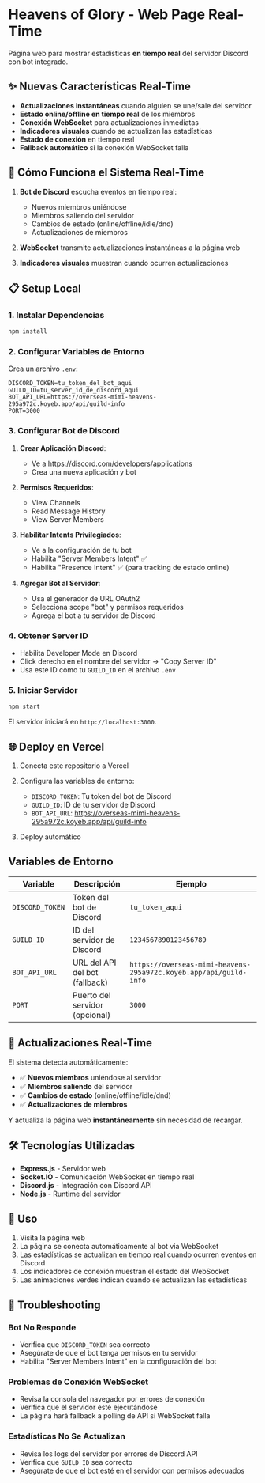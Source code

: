# Heavens of Glory - Web Page Real-Time

Página web para mostrar estadísticas **en tiempo real** del servidor Discord con bot integrado.

## ✨ Nuevas Características Real-Time

- **Actualizaciones instantáneas** cuando alguien se une/sale del servidor
- **Estado online/offline en tiempo real** de los miembros
- **Conexión WebSocket** para actualizaciones inmediatas
- **Indicadores visuales** cuando se actualizan las estadísticas
- **Estado de conexión** en tiempo real
- **Fallback automático** si la conexión WebSocket falla

## 🚀 Cómo Funciona el Sistema Real-Time

1. **Bot de Discord** escucha eventos en tiempo real:
   - Nuevos miembros uniéndose
   - Miembros saliendo del servidor
   - Cambios de estado (online/offline/idle/dnd)
   - Actualizaciones de miembros

2. **WebSocket** transmite actualizaciones instantáneas a la página web

3. **Indicadores visuales** muestran cuando ocurren actualizaciones

## 📋 Setup Local

### 1. Instalar Dependencias
```bash
npm install
```

### 2. Configurar Variables de Entorno
Crea un archivo `.env`:
```env
DISCORD_TOKEN=tu_token_del_bot_aqui
GUILD_ID=tu_server_id_de_discord_aqui
BOT_API_URL=https://overseas-mimi-heavens-295a972c.koyeb.app/api/guild-info
PORT=3000
```

### 3. Configurar Bot de Discord

1. **Crear Aplicación Discord**:
   - Ve a https://discord.com/developers/applications
   - Crea una nueva aplicación y bot

2. **Permisos Requeridos**:
   - View Channels
   - Read Message History  
   - View Server Members

3. **Habilitar Intents Privilegiados**:
   - Ve a la configuración de tu bot
   - Habilita "Server Members Intent" ✅
   - Habilita "Presence Intent" ✅ (para tracking de estado online)

4. **Agregar Bot al Servidor**:
   - Usa el generador de URL OAuth2
   - Selecciona scope "bot" y permisos requeridos
   - Agrega el bot a tu servidor de Discord

### 4. Obtener Server ID
- Habilita Developer Mode en Discord
- Click derecho en el nombre del servidor → "Copy Server ID"
- Usa este ID como tu `GUILD_ID` en el archivo `.env`

### 5. Iniciar Servidor
```bash
npm start
```

El servidor iniciará en `http://localhost:3000`.

## 🌐 Deploy en Vercel

1. Conecta este repositorio a Vercel
2. Configura las variables de entorno:
   - `DISCORD_TOKEN`: Tu token del bot de Discord
   - `GUILD_ID`: ID de tu servidor de Discord  
   - `BOT_API_URL`: https://overseas-mimi-heavens-295a972c.koyeb.app/api/guild-info

3. Deploy automático

## Variables de Entorno

| Variable | Descripción | Ejemplo |
|----------|-------------|---------|
| `DISCORD_TOKEN` | Token del bot de Discord | `tu_token_aqui` |
| `GUILD_ID` | ID del servidor de Discord | `1234567890123456789` |
| `BOT_API_URL` | URL del API del bot (fallback) | `https://overseas-mimi-heavens-295a972c.koyeb.app/api/guild-info` |
| `PORT` | Puerto del servidor (opcional) | `3000` |

## 🔄 Actualizaciones Real-Time

El sistema detecta automáticamente:
- ✅ **Nuevos miembros** uniéndose al servidor
- ✅ **Miembros saliendo** del servidor  
- ✅ **Cambios de estado** (online/offline/idle/dnd)
- ✅ **Actualizaciones de miembros**

Y actualiza la página web **instantáneamente** sin necesidad de recargar.

## 🛠️ Tecnologías Utilizadas

- **Express.js** - Servidor web
- **Socket.IO** - Comunicación WebSocket en tiempo real
- **Discord.js** - Integración con Discord API
- **Node.js** - Runtime del servidor

## 📱 Uso

1. Visita la página web
2. La página se conecta automáticamente al bot via WebSocket
3. Las estadísticas se actualizan en tiempo real cuando ocurren eventos en Discord
4. Los indicadores de conexión muestran el estado del WebSocket
5. Las animaciones verdes indican cuando se actualizan las estadísticas

## 🔧 Troubleshooting

### Bot No Responde
- Verifica que `DISCORD_TOKEN` sea correcto
- Asegúrate de que el bot tenga permisos en tu servidor
- Habilita "Server Members Intent" en la configuración del bot

### Problemas de Conexión WebSocket
- Revisa la consola del navegador por errores de conexión
- Verifica que el servidor esté ejecutándose
- La página hará fallback a polling de API si WebSocket falla

### Estadísticas No Se Actualizan
- Revisa los logs del servidor por errores de Discord API
- Verifica que `GUILD_ID` sea correcto
- Asegúrate de que el bot esté en el servidor con permisos adecuados
